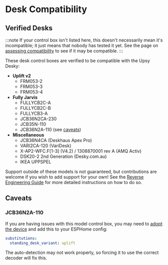 # Desk Compatibility

## Verified Desks

:::note
If your control box isn't listed here, this doesn't necessarily mean it's incompatible; it just means that nobody has tested it yet. See the page on [assessing compatibility](./assessing-compatibility.mdx) to see if it may be compatible.
:::

These desk control boxes are verified to be compatible with the Upsy Desky:

- **Uplift v2**
  - FRM053-2
  - FRM053-3
  - FRM053-4
- **Fully Jarvis**
  - FULLYCB2C-A
  - FULLYCB2C-B
  - FULLYCB3-A
  - JCB36N2CA-230
  - JCB35N-110
  - JCB36N2A-110 (see [caveats](#jcb36n2a-110))
- **Miscellaneous**
  - JCB36N4CA (Deskhaus Apex Pro)
  - VARI2CA-120 (VariDesk)
  - X-AP2-WFC.F\[1-3\] (V4.2) / 1308870001 rev A (AMQ Activ)
  - DSK20-2 2nd Generation (Desky.com.au)
  - IKEA UPPSPEL

Support outside of these models is not guaranteed, but contributions are welcome if you wish to add support for your own! See the [Reverse Engineering Guide](../../advanced/reverse-engineering/index.md) for more detailed instructions on how to do so.

## Caveats

### JCB36N2A-110

If you are having issues with this model control box, you may need to [adopt the device](../../advanced/customization/index.md) and add this to your ESPHome config:

```yaml
substitutions:
  standing_desk_variant: uplift
```

The auto-detection may not work properly, so forcing it to use the correct decoder will fix this.